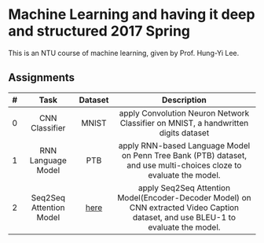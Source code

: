 Machine Learning and having it deep and structured 2017 Spring
===
This is an NTU course of machine learning, given by Prof. Hung-Yi Lee.

## Assignments

|  #    | Task | Dataset | Description |
| :---: | :--: | :-----: | :---------: |
| 0     | CNN Classifier | MNIST | apply Convolution Neuron Network Classifier on MNIST, a handwritten digits dataset |
| 1     | RNN Language Model | PTB | apply RNN-based Language Model on Penn Tree Bank (PTB) dataset, and use multi-choices cloze to evaluate the model. |
| 2     | Seq2Seq Attention Model | [here](http://speech.ee.ntu.edu.tw/~yangchiyi/MLDS_hw2/MLDS_hw2_data.tar.gz) | apply Seq2Seq Attention Model(Encoder-Decoder Model) on CNN extracted Video Caption dataset, and use BLEU-1 to evaluate the model. |